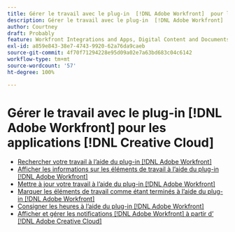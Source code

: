 ```yaml
---
title: Gérer le travail avec le plug-in  [!DNL Adobe Workfront]  pour les applications  [!DNL Creative Cloud]
description: Gérer le travail avec le plug-in  [!DNL Adobe Workfront]  pour les applications  [!DNL Creative Cloud]
author: Courtney
draft: Probably
feature: Workfront Integrations and Apps, Digital Content and Documents
exl-id: a859e843-38e7-4743-9920-62a76da9caeb
source-git-commit: 4f70f71294228e95d09a02e7a63bd683c04c6142
workflow-type: tm+mt
source-wordcount: '57'
ht-degree: 100%

---
```


# Gérer le travail avec le plug-in [!DNL Adobe Workfront] pour les applications [!DNL Creative Cloud]

* [Rechercher votre travail à l’aide du plug-in  [!DNL Adobe Workfront] ](/help/quicksilver/workfront-integrations-and-apps/adobe-workfront-for-creative-cloud/wf-cc-find-work.md)
* [Afficher les informations sur les éléments de travail à l’aide du plug-in  [!DNL Adobe Workfront] ](/help/quicksilver/workfront-integrations-and-apps/adobe-workfront-for-creative-cloud/wf-cc-view-work-info.md)
* [Mettre à jour votre travail à l’aide du plug-in  [!DNL Adobe Workfront] ](/help/quicksilver/workfront-integrations-and-apps/adobe-workfront-for-creative-cloud/wf-cc-update.md)
* [Marquer les éléments de travail comme étant terminés à l’aide du plug-in  [!DNL Adobe Workfront] ](/help/quicksilver/workfront-integrations-and-apps/adobe-workfront-for-creative-cloud/wf-cc-complete.md)
* [Consigner les heures à l’aide du plug-in  [!DNL Adobe Workfront] ](/help/quicksilver/workfront-integrations-and-apps/adobe-workfront-for-creative-cloud/wf-cc-log-time.md)
* [Afficher et gérer les notifications  [!DNL Adobe Workfront]  à partir d’ [!DNL Adobe Creative Cloud]](/help/quicksilver/workfront-integrations-and-apps/adobe-workfront-for-creative-cloud/wf-cc-notifications.md)
